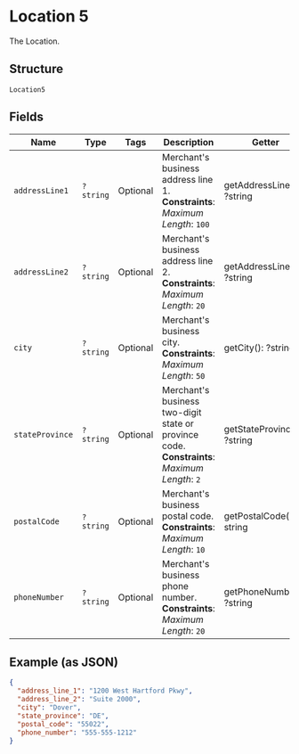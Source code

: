 
# Location 5

The Location.

## Structure

`Location5`

## Fields

| Name | Type | Tags | Description | Getter | Setter |
|  --- | --- | --- | --- | --- | --- |
| `addressLine1` | `?string` | Optional | Merchant's business address line 1.<br>**Constraints**: *Maximum Length*: `100` | getAddressLine1(): ?string | setAddressLine1(?string addressLine1): void |
| `addressLine2` | `?string` | Optional | Merchant's business address line 2.<br>**Constraints**: *Maximum Length*: `20` | getAddressLine2(): ?string | setAddressLine2(?string addressLine2): void |
| `city` | `?string` | Optional | Merchant's business city.<br>**Constraints**: *Maximum Length*: `50` | getCity(): ?string | setCity(?string city): void |
| `stateProvince` | `?string` | Optional | Merchant's business two-digit state or province code.<br>**Constraints**: *Maximum Length*: `2` | getStateProvince(): ?string | setStateProvince(?string stateProvince): void |
| `postalCode` | `?string` | Optional | Merchant's business postal code.<br>**Constraints**: *Maximum Length*: `10` | getPostalCode(): ?string | setPostalCode(?string postalCode): void |
| `phoneNumber` | `?string` | Optional | Merchant's business phone number.<br>**Constraints**: *Maximum Length*: `20` | getPhoneNumber(): ?string | setPhoneNumber(?string phoneNumber): void |

## Example (as JSON)

```json
{
  "address_line_1": "1200 West Hartford Pkwy",
  "address_line_2": "Suite 2000",
  "city": "Dover",
  "state_province": "DE",
  "postal_code": "55022",
  "phone_number": "555-555-1212"
}
```


